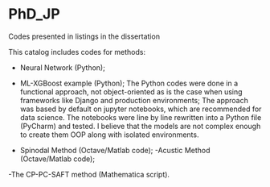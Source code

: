 # PhD_JP
Codes presented in listings in the dissertation 

This catalog includes codes for methods:
- Neural Network (Python);
- ML-XGBoost example (Python);
The Python codes were done in a functional approach, not object-oriented as is the case when using frameworks like Django and production environments;
The approach was based by default on jupyter notebooks, which are recommended for data science. The notebooks were line by line rewritten into a Python file (PyCharm) and tested.
I believe that the models are not complex enough to create them OOP along with isolated environments.

- Spinodal Method (Octave/Matlab code);
-Acustic Method (Octave/Matlab code);

-The CP-PC-SAFT method (Mathematica script). 
